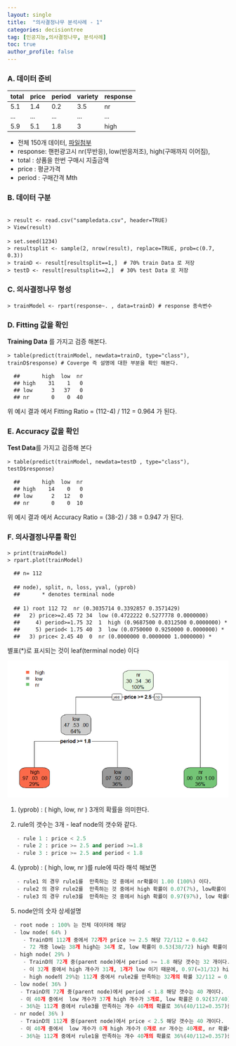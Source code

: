 ```yaml
---
layout: single
title:  "의사결정나무 분석사례 - 1"
categories: decisiontree
tag: [인공지능,의사결정나무, 분석사례]
toc: true
author_profile: false
---
```



### A. 데이터 준비

|total|price|period|variety|response|
|--|--|--|--|--|
|5.1|1.4|0.2|3.5|nr|
|...|...|...|...|...|
|5.9|5.1|1.8|3|high|

* 전체 150개 데이터,  [파일첨부](../../images/2022-03-23-dt-case_1/sampledata.csv)
* response: 핸펀광고시 nr(무반응), low(반응저조), high(구매까지 이어짐), 
* total : 상품을 한번 구매시 지출금액
* price : 평균가격
* period : 구매간격 Mth

### B. 데이터 구분

``` {r}

> result <- read.csv("sampledata.csv", header=TRUE)
> View(result)

> set.seed(1234) 
> resultsplit <- sample(2, nrow(result), replace=TRUE, prob=c(0.7, 0.3))
> trainD <- result[resultsplit==1,]  # 70% train Data 로 저장
> testD <- result[resultsplit==2,]  # 30% test Data 로 저장
```

### C. 의사결정나무 형성

```{r}
> trainModel <- rpart(response~. , data=trainD) # response 종속변수
```

### D. Fitting 값을 확인
**Training Data** 를 가지고 검증 해본다.
```{r}
> table(predict(trainModel, newdata=trainD, type="class"), trainD$response) # Coverge 즉 설명에 대한 부분을 확인 해본다. 
```
```  
  ##       high  low  nr
  ## high    31    1   0
  ## low      3   37   0
  ## nr       0    0  40    
```
  
 위 예시 결과 에서 Fitting Ratio = (112-4) / 112 = 0.964 가 된다.

### E. Accuracy 값을 확인

**Test Data**를 가지고 검증해 본다

```{r}
> table(predict(trainModel, newdata=testD , type="class"), testD$response)
```
```  
  ##       high  low  nr
  ## high    14    0   0
  ## low      2   12   0
  ## nr       0    0  10    
```  
위 예시 결과 에서 Accuracy Ratio = (38-2) / 38 = 0.947 가 된다.

### F. 의사결정나무를 확인
```{r}
> print(trainModel)
> rpart.plot(trainModel)
```
```
  ## n= 112 

  ## node), split, n, loss, yval, (yprob)
  ##       * denotes terminal node

  ## 1) root 112 72  nr (0.3035714 0.3392857 0.3571429)  
  ##   2) price>=2.45 72 34  low (0.4722222 0.5277778 0.0000000)  
  ##     4) period>=1.75 32  1  high (0.9687500 0.0312500 0.0000000) *
  ##     5) period< 1.75 40  3  low (0.0750000 0.9250000 0.0000000) *
  ##   3) price< 2.45 40  0  nr (0.0000000 0.0000000 1.0000000) *
```
별표(*)로 표시되는 것이 leaf(terminal node) 이다

![](../../images/2022-03-23-dt-case_1/dtcase1.png)<!-- -->

1) (yprob) : ( high, low, nr ) 3개의 확률을 의미한다.
   
2) rule의 갯수는 3개 - leaf node의 갯수와 같다.
``` python   
   - rule 1 : price < 2.5
   - rule 2 : price >= 2.5 and period >=1.8
   - rule 3 : price >= 2.5 and period < 1.8
```
  
4) (yprob) : ( high, low, nr )를 rule에 따라 해석 해보면
``` python   
   - rule1 의 경우 rule1를  만족하는 것 중에서 nr확률이 1.00 (100%) 이다.
   - rule2 의 경우 rule2를  만족하는 것 중에서 high 확률이 0.07(7%), low확률이 0.92(92%) 이다
   - rule3 의 경우 rule3를  만족하는 것 중에서 high 확률이 0.97(97%), low 확률이 0.03(3%) 이다
```

5) node안의 숫자 상세설명
   
``` python
  - root node : 100% 는 전체 데이터에 해당
  - low node( 64% ) 
     - TrainD의 112개 중에서 72개가 price >= 2.5 해당 72/112 = 0.642
     - 72 개중 low는 38개 high는 34개 로, low 확률이 0.53(38/72) high 확률이 0.47(34/72),  nr은 0 이 된다.
  - high node( 29% ) 
     - TrainD의 72개 중(parent node)에서 period >= 1.8 해당 갯수는 32 개이다.
     - 이 32개 중에서 high 개수가 31개, 1개가 low 이기 때문에, 0.97(=31/32) high 확률, 0.03(=1/32) low 확률이 된다.
     - high node의 29%는 112개 중에서 rule2를 만족하는 32개의 확률 32/112 = 0.29 를 의미한다.
  - low node( 36% ) 
    - TrainD의 72개 중(parent node)에서 period < 1.8 해당 갯수는 40 개이다.
    - 이 40개 중에서  low 개수가 37개 high 개수가 3개로, low 확률은 0.92(37/40)  high 확률은 0.07(3/40) 이다.
    - 36%는 112개 중에서 rule3를 만족하는 개수 40개의 확률로 36%(40/112=0.357)를 의미한다.
  - nr node( 36% ) 
    - TrainD의 112개 중(parent node)에서 price < 2.5 해당 갯수는 40 개이다.
    - 이 40개 중에서  low 개수가 0개 high 개수가 0개로 nr 개수는 40개로, nr 확률이 100%(40/40)을 나타낸다
    - 36%는 112개 중에서 rule1을 만족하는 개수 40개의 확률로 36%(40/112=0.357)를 의미한다.
```